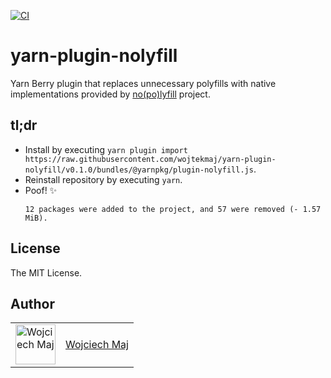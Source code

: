 [![CI](https://github.com/wojtekmaj/yarn-plugin-nolyfill/actions/workflows/ci.yml/badge.svg)](https://github.com/wojtekmaj/yarn-plugin-nolyfill/actions)

# yarn-plugin-nolyfill

Yarn Berry plugin that replaces unnecessary polyfills with native implementations provided by [no(po)lyfill](https://github.com/SukkaW/nolyfill) project.

## tl;dr

- Install by executing `yarn plugin import https://raw.githubusercontent.com/wojtekmaj/yarn-plugin-nolyfill/v0.1.0/bundles/@yarnpkg/plugin-nolyfill.js`.
- Reinstall repository by executing `yarn`.
- Poof! ✨
  ```
  12 packages were added to the project, and 57 were removed (- 1.57 MiB).
  ```

## License

The MIT License.

## Author

<table>
  <tr>
    <td >
      <img src="https://avatars.githubusercontent.com/u/5426427?v=4&s=128" width="64" height="64" alt="Wojciech Maj">
    </td>
    <td>
      <a href="https://github.com/wojtekmaj">Wojciech Maj</a>
    </td>
  </tr>
</table>
